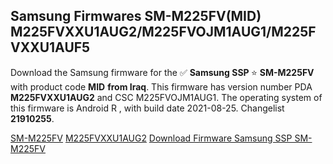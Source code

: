 <h2>Samsung Firmwares SM-M225FV(MID) M225FVXXU1AUG2/M225FVOJM1AUG1/M225FVXXU1AUF5</h2>
Download the Samsung firmware for the ✅ <strong>Samsung SSP </strong> ⭐ <strong>SM-M225FV</strong> with product code <strong>MID</strong> <strong> from Iraq</strong>. This firmware has version number PDA <strong>M225FVXXU1AUG2</strong> and CSC M225FVOJM1AUG1. The operating system of this firmware is Android R , with build date 2021-08-25. Changelist <strong>21910255</strong>.


[SM-M225FV](https://samfirm.shop/samsung/model/SM-M225FV)
[M225FVXXU1AUG2](https://samfirm.shop/samsung/pda/M225FVXXU1AUG2)
[Download Firmware Samsung SSP SM-M225FV](https://samfirm.shop/samsung/firmware/451114)
